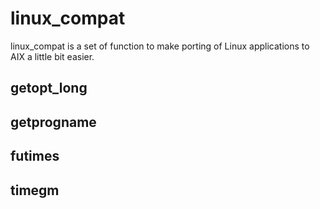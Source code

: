 # linux_compat

linux_compat is a set of function to make porting of Linux applications to AIX
a little bit easier.

## getopt_long

## getprogname

## futimes

## timegm
